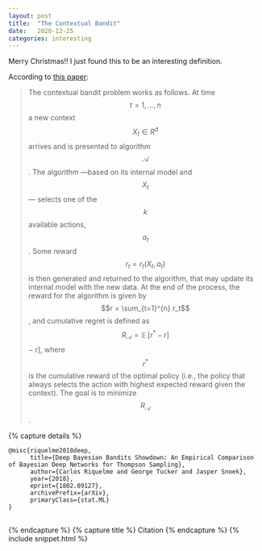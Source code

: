 ```yaml
---
layout: post
title:  "The Contextual Bandit"
date:   2020-12-25
categories: interesting
---
```


Merry Christmas!! I just found this to be an interesting definition.

According to [this paper](https://arxiv.org/pdf/1802.09127.pdf):

> The contextual bandit problem works as follows. At time $$ t = 1, . . . , n $$ a new context $$X_t \in R^d$$
arrives and is presented to algorithm $$\mathcal{A}$$. The algorithm —based on its internal model and $$X_t$$— selects
one of the $$k$$ available actions, $$a_t$$. Some reward $$r_t = r_t(X_t, a_t)$$ is then generated and returned to the
algorithm, that may update its internal model with the new data. At the end of the process, the reward
for the algorithm is given by $$r = \sum_{t=1}^{n} r_t$$, and cumulative regret is defined as 
$$R_\mathcal{A} = \mathop{\mathbb{E}}[r^* - r]$$ − r], where $$r^*$$ is the cumulative reward of 
the optimal policy (i.e., the policy that always selects the action
with highest expected reward given the context). The goal is to minimize $$R_\mathcal{A}$$.  


{% capture details %}
<pre>
<code class="citation">@misc{riquelme2018deep,
      title={Deep Bayesian Bandits Showdown: An Empirical Comparison of Bayesian Deep Networks for Thompson Sampling},  
      author={Carlos Riquelme and George Tucker and Jasper Snoek},  
      year={2018},  
      eprint={1802.09127},  
      archivePrefix={arXiv},  
      primaryClass={stat.ML}  
}
</code>
</pre>
{% endcapture %}
{% capture title %}
Citation
{% endcapture %}
{% include snippet.html %}